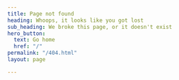 ```yaml
---
title: Page not found
heading: Whoops, it looks like you got lost
sub_heading: We broke this page, or it doesn't exist
hero_button:
  text: Go home
  href: "/"
permalink: "/404.html"
layout: page

---
```

